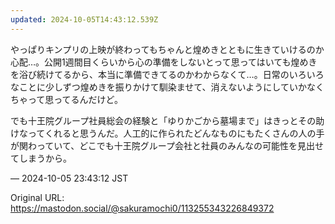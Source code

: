 ```yaml
---
updated: 2024-10-05T14:43:12.539Z
---
```


<p>やっぱりキンプリの上映が終わってもちゃんと煌めきとともに生きていけるのか心配…。公開1週間目くらいから心の準備をしないとって思ってはいても煌めきを浴び続けてるから、本当に準備できてるのかわからなくて…。日常のいろいろなことに少しずつ煌めきを振りかけて馴染ませて、消えないようにしていかなくちゃって思ってるんだけど。</p><p>でも十王院グループ社員総会の経験と「ゆりかごから墓場まで」はきっとその助けなってくれると思うんだ。人工的に作られたどんなものにもたくさんの人の手が関わっていて、どこでも十王院グループ会社と社員のみんなの可能性を見出せてしまうから。</p>

&mdash; 2024-10-05 23:43:12 JST

Original URL: https://mastodon.social/@sakuramochi0/113255343226849372
